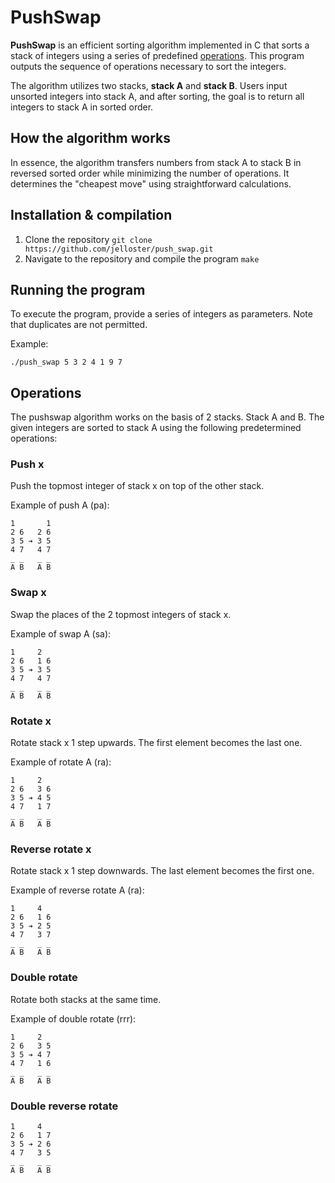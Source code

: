 # PushSwap

**PushSwap** is an efficient sorting algorithm implemented in C that sorts a stack of integers using a series of predefined [operations](#operations). This program outputs the sequence of operations necessary to sort the integers. 

The algorithm utilizes two stacks, **stack A** and **stack B**. Users input unsorted integers into stack A, and after sorting, the goal is to return all integers to stack A in sorted order.

## How the algorithm works

In essence, the algorithm transfers numbers from stack A to stack B in reversed sorted order while minimizing the number of operations. It determines the "cheapest move" using straightforward calculations.

## Installation & compilation

1. Clone the repository
``` git clone https://github.com/jelloster/push_swap.git ```
2. Navigate to the repository and compile the program
``` make ```

## Running the program

To execute the program, provide a series of integers as parameters. Note that duplicates are not permitted.

Example:

``` ./push_swap 5 3 2 4 1 9 7 ```

## Operations

The pushswap algorithm works on the basis of 2 stacks. Stack A and B. The given integers are sorted to stack A using the following predetermined operations:

### Push x

Push the topmost integer of stack x on top of the other stack.

Example of push A (pa):

```
1       1
2 6   2 6
3 5 ➔ 3 5
4 7   4 7
_ _   _ _
A B   A B
```

### Swap x

Swap the places of the 2 topmost integers of stack x.

Example of swap A (sa):

```
1     2 
2 6   1 6
3 5 ➔ 3 5
4 7   4 7
_ _   _ _
A B   A B
```

### Rotate x

Rotate stack x 1 step upwards. The first element becomes the last one.

Example of rotate A (ra):

```
1     2 
2 6   3 6
3 5 ➔ 4 5
4 7   1 7
_ _   _ _
A B   A B
```

### Reverse rotate x

Rotate stack x 1 step downwards. The last element becomes the first one.

Example of reverse rotate A (ra):

```
1     4 
2 6   1 6
3 5 ➔ 2 5
4 7   3 7
_ _   _ _
A B   A B
```

### Double rotate

Rotate both stacks at the same time.

Example of double rotate (rrr):

```
1     2 
2 6   3 5
3 5 ➔ 4 7
4 7   1 6
_ _   _ _
A B   A B
```

### Double reverse rotate

```
1     4 
2 6   1 7
3 5 ➔ 2 6
4 7   3 5
_ _   _ _
A B   A B
```
